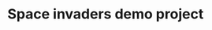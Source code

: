 # Space invaders demo project
<!-- test edit från Henrik -->
<!--test edit from Jens>
This is a very basic space invaders demo for use in one of my classes to show some basic Swing/AWT code.

This is not a good example of how to make a game, it is just there to give some hints as to what one could do to create a very basic game.
